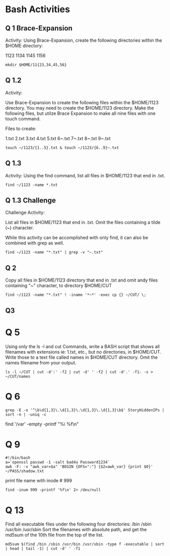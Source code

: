 # Bash Activities
## Q 1 Brace-Expansion
  Activity: 
  Using Brace-Expansion, create the following directories within the $HOME directory:

  1123
  1134
  1145
  1156
    
    mkdir $HOME/11{23,34,45,56}

## Q 1.2
  Activity:

Use Brace-Expansion to create the following files within the $HOME/1123 directory. You may need to create the $HOME/1123 directory. Make the following files, but utilze Brace Expansion to make all nine files with one touch command.

Files to create:

  1.txt
  2.txt
  3.txt
  4.txt
  5.txt
  6~.txt
  7~.txt
  8~.txt
  9~.txt

    touch ~/1123/{1..5}.txt & touch ~/1123/{6..9}~.txt

## Q 1.3
  Activity: 
  Using the find command, list all files in $HOME/1123 that end in .txt.

    find ~/1123 -name *.txt

## Q 1.3 Challenge

Challenge Activity:

List all files in $HOME/1123 that end in .txt. Omit the files containing a tilde (~) character.

While this activity can be accomplished with only find, it can also be combined with grep as well.

    find ~/1123 -name "*.txt" | grep -v "~.txt"

  
## Q 2 
  Copy all files in $HOME/1123 directory that end in .txt and omit andy files containing "~" character, to directory $HOME/CUT
    
    find ~/1123 -name "*.txt" ! -iname '*~*' -exec cp {} ~/CUT/ \;

## Q3

# Q 5
  
  Using only the ls -l and cut Commands, write a BASH script that shows all filenames with extensions ie: 1.txt, etc., but no directories, in $HOME/CUT.
  Write those to a text file called names in $HOME/CUT directory.
  Omit the names filename from your output.

    ls -l ~/CUT | cut -d':' -f2 | cut -d' ' -f2 | cut -d'.' -f1- -s > ~/CUT/names

# Q 6
    grep -E -o '^\b\d{1,3}\.\d{1,3}\.\d{1,3}\.\d{1,3}\b$' StoryHiddenIPs | sort -n | -uniq -c 

    
    
find '/var' -empty -printf "%i %f\n"

# Q 9 

    #!/bin/bash
    a=`openssl passwd -1 -salt bad4u Password1234`
    awk -F: -v "awk_var=$a" 'BEGIN {OFS=":"} {$2=awk_var} {print $0}' ~/PASS/shadow.txt


print file name with inode # 999

    find -inum 999 -printf '%f\n' 2> /dev/null

# Q 13 

  Find all executable files under the following four directories:
      /bin
      /sbin
      /usr/bin
      /usr/sbin
  Sort the filenames with absolute path, and get the md5sum of the 10th file from the top of the list.

    md5sum $(find /bin /sbin /usr/bin /usr/sbin -type f -executable | sort | head | tail -1) | cut -d' ' -f1
